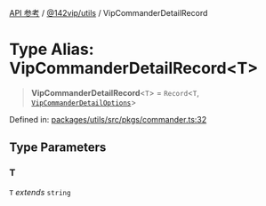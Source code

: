 [API 参考](../wiki/Home) / [@142vip/utils](../wiki/@142vip.utils) / VipCommanderDetailRecord

# Type Alias: VipCommanderDetailRecord\<T>

> **VipCommanderDetailRecord**<`T`> = `Record`<`T`, [`VipCommanderDetailOptions`](../wiki/@142vip.utils.Interface.VipCommanderDetailOptions)>

Defined in: [packages/utils/src/pkgs/commander.ts:32](https://github.com/142vip/core-x/blob/15d5bc9ef4bece78c0e60bdf074a2d245f625100/packages/utils/src/pkgs/commander.ts#L32)

## Type Parameters

### T

`T` *extends* `string`
